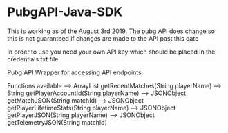 # PubgAPI-Java-SDK
This is working as of the August 3rd 2019. The pubg API does change so this is not guaranteed if changes are made to the API past this date

In order to use you need your own API key which should be placed in the credentials.txt file

Pubg API Wrapper for accessing API endpoints

Functions available
--> ArrayList<String> getRecentMatches(String playerName)
--> String getPlayerAccountId(String playerName)
--> JSONObject getMatchJSON(String matchId)
--> JSONObject getPlayerLifetimeStats(String playerName)
--> JSONObject getPlayerJSON(String playerName) 
--> JSONObject getTelemetryJSON(String matchId)



